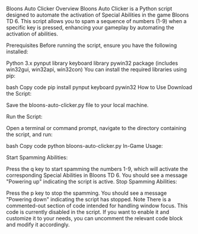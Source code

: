 Bloons Auto Clicker
Overview
Bloons Auto Clicker is a Python script designed to automate the activation of Special Abilities in the game Bloons TD 6. This script allows you to spam a sequence of numbers (1-9) when a specific key is pressed, enhancing your gameplay by automating the activation of abilities.

Prerequisites
Before running the script, ensure you have the following installed:

Python 3.x
pynput library
keyboard library
pywin32 package (includes win32gui, win32api, win32con)
You can install the required libraries using pip:

bash
Copy code
pip install pynput keyboard pywin32
How to Use
Download the Script:

Save the bloons-auto-clicker.py file to your local machine.

Run the Script:

Open a terminal or command prompt, navigate to the directory containing the script, and run:

bash
Copy code
python bloons-auto-clicker.py
In-Game Usage:

Start Spamming Abilities:

Press the q key to start spamming the numbers 1-9, which will activate the corresponding Special Abilities in Bloons TD 6.
You should see a message "Powering up" indicating the script is active.
Stop Spamming Abilities:

Press the p key to stop the spamming.
You should see a message "Powering down" indicating the script has stopped.
Note
There is a commented-out section of code intended for handling window focus. This code is currently disabled in the script. If you want to enable it and customize it to your needs, you can uncomment the relevant code block and modify it accordingly.
